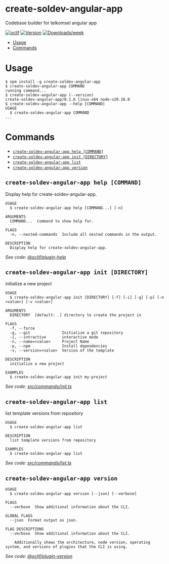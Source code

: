 create-soldev-angular-app
=================

Codebase builder for telkomsel angular app


[![oclif](https://img.shields.io/badge/cli-oclif-brightgreen.svg)](https://oclif.io)
[![Version](https://img.shields.io/npm/v/create-soldev-angular-app.svg)](https://npmjs.org/package/create-soldev-angular-app)
[![Downloads/week](https://img.shields.io/npm/dw/create-soldev-angular-app.svg)](https://npmjs.org/package/create-soldev-angular-app)


<!-- toc -->
* [Usage](#usage)
* [Commands](#commands)
<!-- tocstop -->
# Usage
<!-- usage -->
```sh-session
$ npm install -g create-soldev-angular-app
$ create-soldev-angular-app COMMAND
running command...
$ create-soldev-angular-app (--version)
create-soldev-angular-app/0.1.6 linux-x64 node-v20.16.0
$ create-soldev-angular-app --help [COMMAND]
USAGE
  $ create-soldev-angular-app COMMAND
...
```
<!-- usagestop -->
# Commands
<!-- commands -->
* [`create-soldev-angular-app help [COMMAND]`](#create-soldev-angular-app-help-command)
* [`create-soldev-angular-app init [DIRECTORY]`](#create-soldev-angular-app-init-directory)
* [`create-soldev-angular-app list`](#create-soldev-angular-app-list)
* [`create-soldev-angular-app version`](#create-soldev-angular-app-version)

## `create-soldev-angular-app help [COMMAND]`

Display help for create-soldev-angular-app.

```
USAGE
  $ create-soldev-angular-app help [COMMAND...] [-n]

ARGUMENTS
  COMMAND...  Command to show help for.

FLAGS
  -n, --nested-commands  Include all nested commands in the output.

DESCRIPTION
  Display help for create-soldev-angular-app.
```

_See code: [@oclif/plugin-help](https://github.com/oclif/plugin-help/blob/v6.2.10/src/commands/help.ts)_

## `create-soldev-angular-app init [DIRECTORY]`

initialize a new project

```
USAGE
  $ create-soldev-angular-app init [DIRECTORY] [-f] [-i] [-g] [-p] [-n <value>] [-v <value>]

ARGUMENTS
  DIRECTORY  [default: .] directory to create the project in

FLAGS
  -f, --force
  -g, --git              Initialize a git repository
  -i, --intractive       interactive mode
  -n, --name=<value>     Project Name
  -p, --npm              Install dependencies
  -v, --version=<value>  Version of the template

DESCRIPTION
  initialize a new project

EXAMPLES
  $ create-soldev-angular-app init my-project
```

_See code: [src/commands/init.ts](https://github.com/Stradivary/create-soldev-angular-app/blob/v0.1.6/src/commands/init.ts)_

## `create-soldev-angular-app list`

list template versions from repository

```
USAGE
  $ create-soldev-angular-app list

DESCRIPTION
  list template versions from repository

EXAMPLES
  $ create-soldev-angular-app list
```

_See code: [src/commands/list.ts](https://github.com/Stradivary/create-soldev-angular-app/blob/v0.1.6/src/commands/list.ts)_

## `create-soldev-angular-app version`

```
USAGE
  $ create-soldev-angular-app version [--json] [--verbose]

FLAGS
  --verbose  Show additional information about the CLI.

GLOBAL FLAGS
  --json  Format output as json.

FLAG DESCRIPTIONS
  --verbose  Show additional information about the CLI.

    Additionally shows the architecture, node version, operating system, and versions of plugins that the CLI is using.
```

_See code: [@oclif/plugin-version](https://github.com/oclif/plugin-version/blob/v2.2.11/src/commands/version.ts)_
<!-- commandsstop -->
